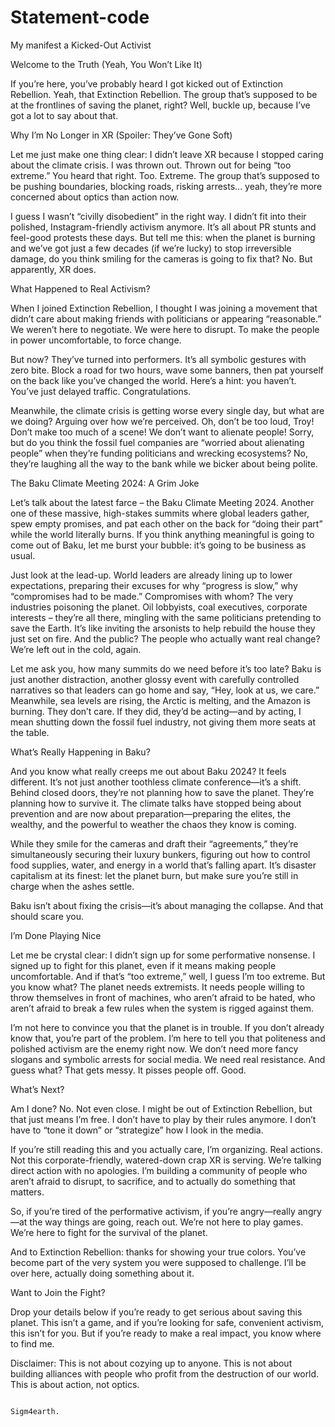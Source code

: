 # Statement-code
My manifest
a Kicked-Out Activist

Welcome to the Truth (Yeah, You Won’t Like It)

If you’re here, you’ve probably heard I got kicked out of Extinction Rebellion. Yeah, that Extinction Rebellion. The group that’s supposed to be at the frontlines of saving the planet, right? Well, buckle up, because I’ve got a lot to say about that.

Why I’m No Longer in XR (Spoiler: They’ve Gone Soft)

Let me just make one thing clear: I didn’t leave XR because I stopped caring about the climate crisis. I was thrown out. Thrown out for being “too extreme.” You heard that right. Too. Extreme. The group that’s supposed to be pushing boundaries, blocking roads, risking arrests... yeah, they’re more concerned about optics than action now.

I guess I wasn’t “civilly disobedient” in the right way. I didn’t fit into their polished, Instagram-friendly activism anymore. It’s all about PR stunts and feel-good protests these days. But tell me this: when the planet is burning and we’ve got just a few decades (if we’re lucky) to stop irreversible damage, do you think smiling for the cameras is going to fix that? No. But apparently, XR does.

What Happened to Real Activism?

When I joined Extinction Rebellion, I thought I was joining a movement that didn’t care about making friends with politicians or appearing “reasonable.” We weren’t here to negotiate. We were here to disrupt. To make the people in power uncomfortable, to force change.

But now? They’ve turned into performers. It’s all symbolic gestures with zero bite. Block a road for two hours, wave some banners, then pat yourself on the back like you’ve changed the world. Here’s a hint: you haven’t. You’ve just delayed traffic. Congratulations.

Meanwhile, the climate crisis is getting worse every single day, but what are we doing? Arguing over how we’re perceived. Oh, don’t be too loud, Troy! Don’t make too much of a scene! We don’t want to alienate people! Sorry, but do you think the fossil fuel companies are “worried about alienating people” when they’re funding politicians and wrecking ecosystems? No, they’re laughing all the way to the bank while we bicker about being polite.

The Baku Climate Meeting 2024: A Grim Joke

Let’s talk about the latest farce – the Baku Climate Meeting 2024. Another one of these massive, high-stakes summits where global leaders gather, spew empty promises, and pat each other on the back for “doing their part” while the world literally burns. If you think anything meaningful is going to come out of Baku, let me burst your bubble: it’s going to be business as usual.

Just look at the lead-up. World leaders are already lining up to lower expectations, preparing their excuses for why “progress is slow,” why “compromises had to be made.” Compromises with whom? The very industries poisoning the planet. Oil lobbyists, coal executives, corporate interests – they’re all there, mingling with the same politicians pretending to save the Earth. It’s like inviting the arsonists to help rebuild the house they just set on fire. And the public? The people who actually want real change? We’re left out in the cold, again.

Let me ask you, how many summits do we need before it’s too late? Baku is just another distraction, another glossy event with carefully controlled narratives so that leaders can go home and say, “Hey, look at us, we care.” Meanwhile, sea levels are rising, the Arctic is melting, and the Amazon is burning. They don’t care. If they did, they’d be acting—and by acting, I mean shutting down the fossil fuel industry, not giving them more seats at the table.

What’s Really Happening in Baku?

And you know what really creeps me out about Baku 2024? It feels different. It’s not just another toothless climate conference—it’s a shift. Behind closed doors, they’re not planning how to save the planet. They’re planning how to survive it. The climate talks have stopped being about prevention and are now about preparation—preparing the elites, the wealthy, and the powerful to weather the chaos they know is coming.

While they smile for the cameras and draft their “agreements,” they’re simultaneously securing their luxury bunkers, figuring out how to control food supplies, water, and energy in a world that’s falling apart. It’s disaster capitalism at its finest: let the planet burn, but make sure you’re still in charge when the ashes settle.

Baku isn’t about fixing the crisis—it’s about managing the collapse. And that should scare you.

I’m Done Playing Nice

Let me be crystal clear: I didn’t sign up for some performative nonsense. I signed up to fight for this planet, even if it means making people uncomfortable. And if that’s “too extreme,” well, I guess I’m too extreme. But you know what? The planet needs extremists. It needs people willing to throw themselves in front of machines, who aren’t afraid to be hated, who aren’t afraid to break a few rules when the system is rigged against them.

I’m not here to convince you that the planet is in trouble. If you don’t already know that, you’re part of the problem. I’m here to tell you that politeness and polished activism are the enemy right now. We don’t need more fancy slogans and symbolic arrests for social media. We need real resistance. And guess what? That gets messy. It pisses people off. Good.

What’s Next?

Am I done? No. Not even close. I might be out of Extinction Rebellion, but that just means I’m free. I don’t have to play by their rules anymore. I don’t have to “tone it down” or “strategize” how I look in the media.

If you’re still reading this and you actually care, I’m organizing. Real actions. Not this corporate-friendly, watered-down crap XR is serving. We’re talking direct action with no apologies. I’m building a community of people who aren’t afraid to disrupt, to sacrifice, and to actually do something that matters.

So, if you’re tired of the performative activism, if you’re angry—really angry—at the way things are going, reach out. We’re not here to play games. We’re here to fight for the survival of the planet.

And to Extinction Rebellion: thanks for showing your true colors. You’ve become part of the very system you were supposed to challenge. I’ll be over here, actually doing something about it.

Want to Join the Fight?

Drop your details below if you’re ready to get serious about saving this planet. This isn’t a game, and if you’re looking for safe, convenient activism, this isn’t for you. But if you’re ready to make a real impact, you know where to find me.

Disclaimer: This is not about cozying up to anyone. This is not about building alliances with people who profit from the destruction of our world. This is about action, not optics.


                                                                                                                                                                                                                                                                      Sigm4earth.
